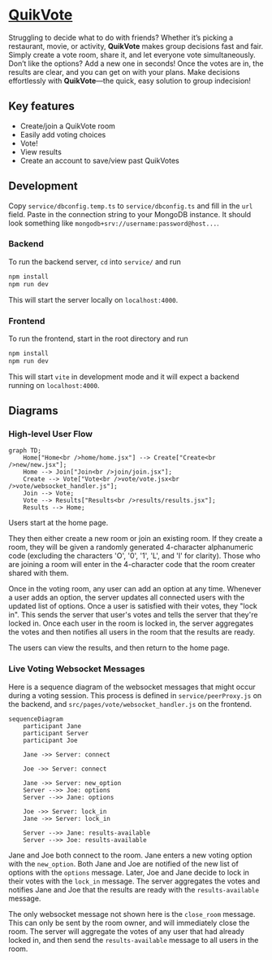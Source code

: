 # [QuikVote](https://startup.quikvote.click/)

Struggling to decide what to do with friends? Whether it’s picking a
restaurant, movie, or activity, **QuikVote** makes group decisions fast and fair.
Simply create a vote room, share it, and let everyone vote simultaneously.
Don’t like the options? Add a new one in seconds! Once the votes are in,
the results are clear, and you can get on with your plans. Make decisions
effortlessly with **QuikVote**—the quick, easy solution to group indecision!

## Key features

* Create/join a QuikVote room
* Easily add voting choices
* Vote!
* View results
* Create an account to save/view past QuikVotes

## Development

Copy `service/dbconfig.temp.ts` to `service/dbconfig.ts` and fill in the `url` field.
Paste in the connection string to your MongoDB instance.
It should look something like `mongodb+srv://username:password@host...`.

### Backend
To run the backend server, `cd` into `service/` and run
```bash
npm install
npm run dev
```

This will start the server locally on `localhost:4000`.

### Frontend
To run the frontend, start in the root directory and run
```bash
npm install
npm run dev
```

This will start `vite` in development mode and it will expect a backend running on `localhost:4000`.

## Diagrams

### High-level User Flow

```mermaid
graph TD;
    Home["Home<br />home/home.jsx"] --> Create["Create<br />new/new.jsx"];
    Home --> Join["Join<br />join/join.jsx"];
    Create --> Vote["Vote<br />vote/vote.jsx<br />vote/websocket_handler.js"];
    Join --> Vote;
    Vote --> Results["Results<br />results/results.jsx"];
    Results --> Home;
```

Users start at the home page. 

They then either create a new room or join an existing room. 
If they create a room, they will be given a randomly generated 4-character alphanumeric code 
(excluding the characters 'O', '0', '1', 'L', and 'I' for clarity). 
Those who are joining a room will enter in the 4-character code that the room creater shared with them.

Once in the voting room, any user can add an option at any time. 
Whenever a user adds an option, the server updates all connected users with the updated list of options.
Once a user is satisfied with their votes, they "lock in". This sends the server that user's votes and tells the server that they're locked in.
Once each user in the room is locked in, the server aggregates the votes and then notifies all users in the room that the results are ready.

The users can view the results, and then return to the home page.

### Live Voting Websocket Messages

Here is a sequence diagram of the websocket messages that might occur during a voting session.
This process is defined in `service/peerProxy.js` on the backend, and `src/pages/vote/websocket_handler.js` on the frontend.

```mermaid
sequenceDiagram
    participant Jane
    participant Server
    participant Joe

    Jane ->> Server: connect

    Joe ->> Server: connect

    Jane ->> Server: new_option
    Server -->> Joe: options
    Server -->> Jane: options

    Joe ->> Server: lock_in
    Jane ->> Server: lock_in

    Server -->> Jane: results-available
    Server -->> Joe: results-available
```

Jane and Joe both connect to the room. Jane enters a new voting option with the `new_option`. 
Both Jane and Joe are notified of the new list of options with the `options` message.
Later, Joe and Jane decide to lock in their votes with the `lock_in` message.
The server aggregates the votes and notifies Jane and Joe that the results are ready with the `results-available` message.

The only websocket message not shown here is the `close_room` message. 
This can only be sent by the room owner, and will immediately close the room.
The server will aggregate the votes of any user that had already locked in, and then send the `results-available` message to all users in the room.

